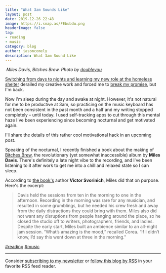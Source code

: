 ```yaml
---
title: "What 3am Sounds Like"
layout: post
date: 2019-12-26 22:48
image: https://i.snap.as/FEbubdu.png
headerImage: false
tag:
- reading
- music
category: blog
author: jasoncomely
description: What 3am Sound Like
---
```


<p><img src="https://i.snap.as/FEbubdu.png" alt="">
<i>Miles Davis, Bitches Brew. Photo by <a href="https://www.flickr.com/people/dou_ble_you/" target="\_blank" rel="nofollow"><u>dou<em>ble</em>you</u></i></p>

<p>Switching from days to nights and <a href="https://write.as/poseur-to-composer/what-it-takes-to-make-art" rel="nofollow"><u>learning my new role at the homeless shelter</u></a> derailed my creative work and forced me to <a href="https://write.as/poseur-to-composer/about" rel="nofollow"><u>break my promise</u></a>, but I&#39;m back.</p>

<p>Now I&#39;m sleep during the day and awake at night. However, it&#39;s not natural for me to be productive at 3am, so practicing on the music keyboard has not been consistent in the past month and a half and my writing stopped completely – until today. I used self-tracking apps to cut through this mental haze I&#39;ve been experiencing since becoming nocturnal and get motivated again.</p>

<p>I&#39;ll share the details of this rather cool motivational hack in an upcoming post.</p>

<p>Speaking of the nocturnal, I recently finished a book about the making of <a href="https://open.spotify.com/album/09ZJJE80JVh9v6oH2nPZye?si=taGosmT4QzeDg7XwMSyQJQ" target="\_blank" rel="nofollow"><u>Bitches Brew</u></a>, the revolutionary (yet somewhat inaccessible) album by <b>Miles Davis</b>. There&#39;s definitely a late night vibe to the recording, and I&#39;ve been listening to it after work to get me into a chill and relaxed state so I can sleep.</p>

<p>According to <a href="https://amzn.to/2SnlOZk" target="\_blank" rel="nofollow"><u>the book&#39;s</u></a> author <b>Victor Svorinich</b>, Miles did that on purpose. Here&#39;s the excerpt:</p>

<blockquote>Davis held the sessions from ten in the morning to one in the afternoon. Recording in the morning was rare for any musician, and resulted in some grumblings, but he needed his crew fresh and away from the daily distractions they could bring with them. Miles also did not want any disruptions from people hanging around the place, so he closed the studio off to writers, photographers, friends, and ladies. Despite the early start, Miles built an ambience similar to an all-night jam session. “What’s amazing is the mood,” recalled Corea. “If I didn’t know, I’d say this went down at three in the morning.&#34;
</blockquote>

<p><a href="https://write.as/poseur-to-composer/tag:reading" class="hashtag" rel="nofollow"><span>#</span><span class="p-category">reading</span></a> <a href="https://write.as/poseur-to-composer/tag:music" class="hashtag" rel="nofollow"><span>#</span><span class="p-category">music</span></a></p>

<hr>

<p>Consider <a href="https://rejectiontherapy.us2.list-manage.com/subscribe?u=bc7fdf29a4610b493fd5b2783&amp;id=2f07782ec1" target="\_blank" rel="nofollow"><u>subscribing to my newsletter</u></a> or <a href="https://write.as/poseur-to-composer/feed/" rel="nofollow"><u>follow this blog by RSS</u></a>  in your favorite RSS feed reader.</p>
